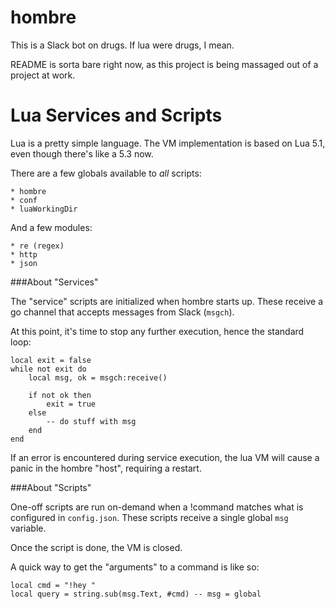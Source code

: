 hombre
===========

This is a Slack bot on drugs. If lua were drugs, I mean.

README is sorta bare right now, as this project is being massaged out of a
project at work.

Lua Services and Scripts
===========

Lua is a pretty simple language. The VM implementation is based on Lua 5.1,
even though there's like a 5.3 now.

There are a few globals available to *all* scripts:

	* hombre
	* conf
	* luaWorkingDir

And a few modules:

	* re (regex)
	* http
	* json

###About "Services"

The "service" scripts are initialized when hombre starts up. These receive a
go channel that accepts messages from Slack (`msgch`).

At this point, it's time to stop any further execution, hence the standard loop:

    local exit = false
    while not exit do
        local msg, ok = msgch:receive()
        
        if not ok then
            exit = true
        else
            -- do stuff with msg
        end
    end

If an error is encountered during service execution, the lua VM will cause a panic
in the hombre "host", requiring a restart.

###About "Scripts"

One-off scripts are run on-demand when a !command matches what is configured in `config.json`.
These scripts receive a single global `msg` variable.

Once the script is done, the VM is closed.

A quick way to get the "arguments" to a command is like so:

    local cmd = "!hey "
    local query = string.sub(msg.Text, #cmd) -- msg = global


